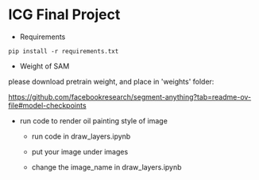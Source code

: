 # ICG Final Project
- Requirements

```
pip install -r requirements.txt
```

- Weight of SAM

please download pretrain weight, and place in 'weights' folder:

https://github.com/facebookresearch/segment-anything?tab=readme-ov-file#model-checkpoints



- run code to render oil painting style of image

   - run code in draw_layers.ipynb

   - put your image under images

   - change the image_name in draw_layers.ipynb


